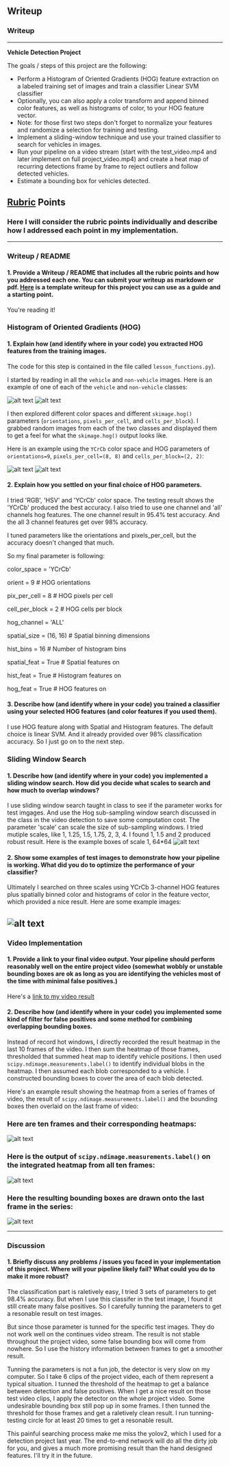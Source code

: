 ## Writeup
### Writeup

---

**Vehicle Detection Project**

The goals / steps of this project are the following:

* Perform a Histogram of Oriented Gradients (HOG) feature extraction on a labeled training set of images and train a classifier Linear SVM classifier
* Optionally, you can also apply a color transform and append binned color features, as well as histograms of color, to your HOG feature vector. 
* Note: for those first two steps don't forget to normalize your features and randomize a selection for training and testing.
* Implement a sliding-window technique and use your trained classifier to search for vehicles in images.
* Run your pipeline on a video stream (start with the test_video.mp4 and later implement on full project_video.mp4) and create a heat map of recurring detections frame by frame to reject outliers and follow detected vehicles.
* Estimate a bounding box for vehicles detected.

[//]: # (Image References)
[image1]: ./output_images/car.png
[image2]: ./output_images/notcar.png
[image3]: ./output_images/HOG_car_0.png
[image4]: ./output_images/HOG_notcar_0.png
[image5]: ./output_images/windows_64.png
[image6]: ./output_images/search_64.png
[image7]: ./output_images/heat_64.png
[image8]: ./output_images/label_64.png
[image9]: ./output_images/bbox_64.png
[video1]: ./output_videos/project_video_out.mp4

## [Rubric](https://review.udacity.com/#!/rubrics/513/view) Points
### Here I will consider the rubric points individually and describe how I addressed each point in my implementation.  

---
### Writeup / README

#### 1. Provide a Writeup / README that includes all the rubric points and how you addressed each one.  You can submit your writeup as markdown or pdf.  [Here](https://github.com/udacity/CarND-Vehicle-Detection/blob/master/writeup_template.md) is a template writeup for this project you can use as a guide and a starting point.  

You're reading it!

### Histogram of Oriented Gradients (HOG)

#### 1. Explain how (and identify where in your code) you extracted HOG features from the training images.

The code for this step is contained in the file called `lesson_functions.py`).  

I started by reading in all the `vehicle` and `non-vehicle` images.  Here is an example of one of each of the `vehicle` and `non-vehicle` classes:

![alt text][image1]
![alt text][image2]

I then explored different color spaces and different `skimage.hog()` parameters (`orientations`, `pixels_per_cell`, and `cells_per_block`).  I grabbed random images from each of the two classes and displayed them to get a feel for what the `skimage.hog()` output looks like.

Here is an example using the `YCrCb` color space and HOG parameters of `orientations=9`, `pixels_per_cell=(8, 8)` and `cells_per_block=(2, 2)`:

![alt text][image3]
![alt text][image4]

#### 2. Explain how you settled on your final choice of HOG parameters.

I tried 'RGB', 'HSV' and 'YCrCb' color space. The testing result shows the 'YCrCb' produced the best accuracy.
I also tried to use one channel and 'all' channels hog features. The one channel result in 95.4% test accuracy. And the all 3 channel features get over 98% accuracy.   

I tuned parameters like the orientations and pixels_per_cell, but the accuracy doesn't changed that much.  

So my final parameter is following:  

color_space = 'YCrCb'  

orient = 9  # HOG orientations  

pix_per_cell = 8 # HOG pixels per cell  

cell_per_block = 2 # HOG cells per block  

hog_channel = 'ALL'  

spatial_size = (16, 16) # Spatial binning dimensions  

hist_bins = 16    # Number of histogram bins  

spatial_feat = True # Spatial features on  

hist_feat = True # Histogram features on  

hog_feat = True # HOG features on


#### 3. Describe how (and identify where in your code) you trained a classifier using your selected HOG features (and color features if you used them).

I use HOG feature along with Spatial and Histogram features. The default choice is linear SVM. And it already provided over 98% classification accuracy. So I just go on to the next step.

### Sliding Window Search

#### 1. Describe how (and identify where in your code) you implemented a sliding window search.  How did you decide what scales to search and how much to overlap windows?

I use sliding window search taught in class to see if the parameter works for test imgages. And use the Hog sub-sampling window search discussed in the class in the video detection to save some computation cost. The parameter 'scale' can scale the size of sub-sampling windows. I tried mutiple scales, like 1, 1.25, 1.5, 1.75, 2, 3, 4. I found 1, 1.5 and 2 produced robust result.
Here is the example boxes of scale 1, 64*64
![alt text][image5]

#### 2. Show some examples of test images to demonstrate how your pipeline is working.  What did you do to optimize the performance of your classifier?

Ultimately I searched on three scales using YCrCb 3-channel HOG features plus spatially binned color and histograms of color in the feature vector, which provided a nice result.  Here are some example images:

![alt text][image6]
---

### Video Implementation

#### 1. Provide a link to your final video output.  Your pipeline should perform reasonably well on the entire project video (somewhat wobbly or unstable bounding boxes are ok as long as you are identifying the vehicles most of the time with minimal false positives.)
Here's a [link to my video result](./output_videos/project_video_out.mp4)


#### 2. Describe how (and identify where in your code) you implemented some kind of filter for false positives and some method for combining overlapping bounding boxes.

Instead of record hot windows, I directly recorded the result heatmap in the last 10 frames of the video.  I then sum the heatmap of those frames, thresholded that summed heat map to identify vehicle positions.  I then used `scipy.ndimage.measurements.label()` to identify individual blobs in the heatmap.  I then assumed each blob corresponded to a vehicle.  I constructed bounding boxes to cover the area of each blob detected.  

Here's an example result showing the heatmap from a series of frames of video, the result of `scipy.ndimage.measurements.label()` and the bounding boxes then overlaid on the last frame of video:

### Here are ten frames and their corresponding heatmaps:

![alt text][image7]

### Here is the output of `scipy.ndimage.measurements.label()` on the integrated heatmap from all ten frames:
![alt text][image8]

### Here the resulting bounding boxes are drawn onto the last frame in the series:
![alt text][image9]



---

### Discussion

#### 1. Briefly discuss any problems / issues you faced in your implementation of this project.  Where will your pipeline likely fail?  What could you do to make it more robust?

The classification part is raletively easy, I tried 3 sets of parameters to get 98.4% accuracy. But when I use this classifer in the test image, I found it still create many false positives. So I carefully tunning the parameters to get a resonable result on test images.  

But since those parameter is tunned for the specific test images. They do not work well on the continues video stream. The result is not stable throughout the project video, some false bounding box will come from nowhere. So I use the history information between frames to get a smoother result.   

Tunning the parameters is not a fun job, the detector is very slow on my computer. So I take 6 clips of the project video, each of them represent a typical situation.  I tunned the threshold of the heatmap to get a balance between detection and false positives. When I get a nice result on those test video clips, I apply the detector on the whole project video. Some undesirable bounding box still pop up in some frames. I then tunned the threshold for those frames and get a raletively clean result. I run tunning-testing circle for at least 20 times to get a resonable result.  

This painful searching process make me miss the yolov2, which I used for a detection project last year. The end-to-end network will do all the dirty job for you, and gives a much more promising result than the hand designed features. I'll try it in the future.
